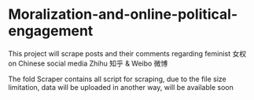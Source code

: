 # Moralization-and-online-political-engagement

This project will scrape posts and their comments regarding feminist 女权 on Chinese social media Zhihu 知乎 & Weibo 微博

The fold Scraper contains all script for scraping, due to the file size limitation, data will be uploaded in another way, will be available soon
